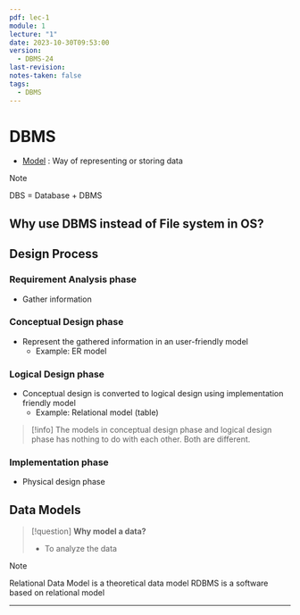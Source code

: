 ```yaml
---
pdf: lec-1
module: 1
lecture: "1"
date: 2023-10-30T09:53:00
version:
  - DBMS-24
last-revision: 
notes-taken: false
tags:
  - DBMS
---
```

# DBMS

- <u>Model</u> : Way of representing or storing data


> [!NOTE] 
> DBS = Database + DBMS

## Why use DBMS instead of File system in OS?


## Design Process

### Requirement Analysis phase
- Gather information

### Conceptual Design phase
- Represent the gathered information in an user-friendly model
	- Example: ER model

### Logical Design phase
- Conceptual design is converted to logical design using implementation friendly model
	- Example: Relational model (table)


> [!info] 
> The models in conceptual design phase and logical design phase has nothing to do with each other. Both are different.

### Implementation phase
- Physical design phase

## Data Models



> [!question] 
>  **Why model a data?**
> - To analyze the data


> [!NOTE] 
> Relational Data Model is a theoretical data model
> RDBMS is a software based on relational model



----